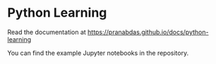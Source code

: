 # Python Learning 

Read the documentation at <https://pranabdas.github.io/docs/python-learning> 

You can find the example Jupyter notebooks in the repository. 

